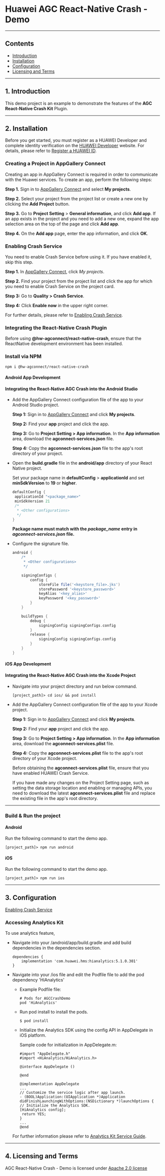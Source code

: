 # Huawei AGC React-Native Crash - Demo

---

## Contents

- [Introduction](#1-introduction)
- [Installation](#2-installation)
- [Configuration](#3-configuration)
- [Licensing and Terms](#4-licensing-and-terms)

---

## 1. Introduction

This demo project is an example to demonstrate the features of the **AGC React-Native Crash Kit** Plugin.


---

## 2. Installation

Before you get started, you must register as a HUAWEI Developer and complete identity verification on the [HUAWEI Developer](https://developer.huawei.com/consumer/en/) website. For details, please refer to [Register a HUAWEI ID](https://developer.huawei.com/consumer/en/doc/10104).

### Creating a Project in AppGallery Connect

Creating an app in AppGallery Connect is required in order to communicate with the Huawei services. To create an app, perform the following steps:

**Step 1.** Sign in to [AppGallery Connect](https://developer.huawei.com/consumer/en/service/josp/agc/index.html)  and select **My projects**.

**Step 2.** Select your project from the project list or create a new one by clicking the **Add Project** button.

**Step 3.** Go to **Project Setting** > **General information**, and click **Add app**.
If an app exists in the project and you need to add a new one, expand the app selection area on the top of the page and click **Add app**.

**Step 4.** On the **Add app** page, enter the app information, and click **OK**.

### Enabling Crash Service

You need to enable Crash Service before using it. If you have enabled it, skip this step.

**Step 1.** In [AppGallery Connect](https://developer.huawei.com/consumer/en/service/josp/agc/index.html), click *My projects*.

**Step 2.** Find your project from the project list and click the app for which you need to enable Crash Service on the project card.

**Step 3:** Go to **Quality > Crash Service**.

**Step 4:** Click **Enable now** in the upper right corner.

For further details, please refer to [Enabling Crash Service](https://developer.huawei.com/consumer/en/doc/AppGallery-connect-Guides/agc-crash-reactnative-usage-0000001063728095).

### Integrating the React-Native Crash Plugin

Before using **@hw-agconnect/react-native-crash**, ensure that the ReactNative development environment has been installed.

### Install via NPM

```
npm i @hw-agconnect/react-native-crash
```

#### Android App Development

#### Integrating the React-Native AGC Crash into the Android Studio

- Add the AppGallery Connect configuration file of the app to your Android Studio project.

  **Step 1:** Sign in to [AppGallery Connect](https://developer.huawei.com/consumer/en/service/josp/agc/index.html) and click **My projects**.

  **Step 2:** Find your **app** project and click the app.

  **Step 3:** Go to **Project Setting > App information**. In the **App information** area, download the **agconnect-services.json** file.

  **Step 4:** Copy the **agconnect-services.json** file to the app's root directory of your project.

- Open the **build.gradle** file in the **android/app** directory of your React Native project.

  Set your package name in **defaultConfig** > **applicationId** and set **minSdkVersion** to **19** or **higher**.

    ```groovy
    defaultConfig {
     applicationId "<package_name>"
     minSdkVersion 21
     /*
      * <Other configurations>
      */
    }
    ```

  **Package name must match with the _package_name_ entry in _agconnect-services.json_ file.**

- Configure the signature file.

    ```gradle
    android {
        /*
         * <Other configurations>
         */

        signingConfigs {
            config {
                storeFile file('<keystore_file>.jks')
                storePassword '<keystore_password>'
                keyAlias '<key_alias>'
                keyPassword '<key_password>'
            }
        }

        buildTypes {
            debug {
                signingConfig signingConfigs.config
            }
            release {
                signingConfig signingConfigs.config
            }
        }
    }
    ```

#### iOS App Development

#### Integrating the React-Native AGC Crash into the Xcode Project

- Navigate into your project directory and run below command.

    ```
    [project_path]> cd ios/ && pod install
    ```

- Add the AppGallery Connect configuration file of the app to your Xcode project.

  **Step 1:** Sign in to [AppGallery Connect](https://developer.huawei.com/consumer/en/service/josp/agc/index.html) and click **My projects**.

  **Step 2:** Find your **app** project and click the app.

  **Step 3:** Go to **Project Setting > App information**. In the **App information** area, download the **agconnect-services.plist** file.

  **Step 4:** Copy the **agconnect-services.plist** file to the app's root directory of your Xcode project.

  Before obtaining the **agconnect-services.plist** file, ensure that you have enabled HUAWEI Crash Service.

  If you have made any changes on the Project Setting page, such as setting the data storage location and enabling or managing APIs, you need to download the latest **agconnect-services.plist** file and replace the existing file in the app's root directory.

---


### Build & Run the project

#### Android

Run the following command to start the demo app.
```
[project_path]> npm run android
```

#### iOS

Run the following command to start the demo app.
```
[project_path]> npm run ios
```

---

## 3. Configuration

[Enabling Crash Service](https://developer.huawei.com/consumer/en/doc/AppGallery-connect-Guides/agc-crash-reactnative-usage-0000001063728095)

### Accessing Analytics Kit

To use analytics feature,

- Navigate into your /android/app/build.gradle and add build dependencies in the dependencies section.

    ```
    dependencies {
        implementation 'com.huawei.hms:hianalytics:5.1.0.301'
    }
    ```
- Navigate into your /ios file and edit the Podfile file to add the pod dependency 'HiAnalytics'

   - Example Podfile file:

       ```
       # Pods for AGCCrashDemo
       pod 'HiAnalytics'
       ```

   - Run pod install to install the pods.

      ```
      $ pod install
      ```

   - Initialize the Analytics SDK using the config API in AppDelegate in iOS platform.

     Sample code for initialization in AppDelegate.m:

       ```
       #import "AppDelegate.h"
       #import <HiAnalytics/HiAnalytics.h>

       @interface AppDelegate ()

       @end

       @implementation AppDelegate
       ...
       // Customize the service logic after app launch.
       - (BOOL)Application:(UIApplication *)Application didFinishLaunchingWithOptions:(NSDictionary *)launchOptions {
       // Initialize the Analytics SDK.
       [HiAnalytics config];   
        return YES;
       }
       ...
       @end
       ```

  For further information please refer to [Analytics Kit Service Guide](https://developer.huawei.com/consumer/en/doc/HMSCore-Guides/introduction-0000001050745149).


---

## 4. Licensing and Terms

AGC React-Native Crash - Demo is licensed under [Apache 2.0 license](LICENSE)
